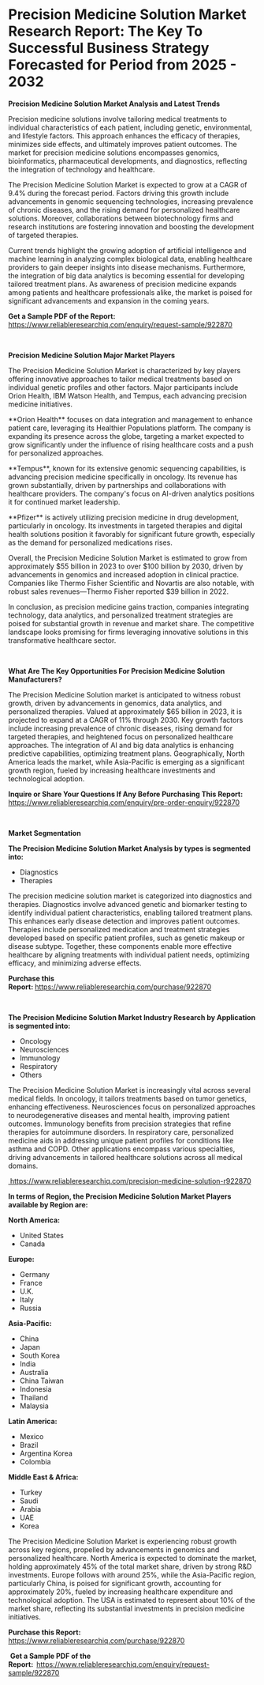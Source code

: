 <p><h1>Precision Medicine Solution Market Research Report: The Key To Successful Business Strategy Forecasted for Period from 2025 - 2032</h1></p><p><strong>Precision Medicine Solution Market Analysis and Latest Trends</strong></p>
<p><p>Precision medicine solutions involve tailoring medical treatments to individual characteristics of each patient, including genetic, environmental, and lifestyle factors. This approach enhances the efficacy of therapies, minimizes side effects, and ultimately improves patient outcomes. The market for precision medicine solutions encompasses genomics, bioinformatics, pharmaceutical developments, and diagnostics, reflecting the integration of technology and healthcare.</p><p>The Precision Medicine Solution Market is expected to grow at a CAGR of 9.4% during the forecast period. Factors driving this growth include advancements in genomic sequencing technologies, increasing prevalence of chronic diseases, and the rising demand for personalized healthcare solutions. Moreover, collaborations between biotechnology firms and research institutions are fostering innovation and boosting the development of targeted therapies. </p><p>Current trends highlight the growing adoption of artificial intelligence and machine learning in analyzing complex biological data, enabling healthcare providers to gain deeper insights into disease mechanisms. Furthermore, the integration of big data analytics is becoming essential for developing tailored treatment plans. As awareness of precision medicine expands among patients and healthcare professionals alike, the market is poised for significant advancements and expansion in the coming years.</p></p>
<p><strong>Get a Sample PDF of the Report:&nbsp;</strong> <a href="https://www.reliableresearchiq.com/enquiry/request-sample/922870?utm_campaign=1159&utm_medium=2&utm_source=Github&utm_content=ia&utm_term=18042025&utm_id=precision-medicine-solution">https://www.reliableresearchiq.com/enquiry/request-sample/922870</a></p>
<p>&nbsp;</p>
<p><strong>Precision Medicine Solution Major Market Players</strong></p>
<p><p>The Precision Medicine Solution Market is characterized by key players offering innovative approaches to tailor medical treatments based on individual genetic profiles and other factors. Major participants include Orion Health, IBM Watson Health, and Tempus, each advancing precision medicine initiatives.</p><p>**Orion Health** focuses on data integration and management to enhance patient care, leveraging its Healthier Populations platform. The company is expanding its presence across the globe, targeting a market expected to grow significantly under the influence of rising healthcare costs and a push for personalized approaches.</p><p>**Tempus**, known for its extensive genomic sequencing capabilities, is advancing precision medicine specifically in oncology. Its revenue has grown substantially, driven by partnerships and collaborations with healthcare providers. The company's focus on AI-driven analytics positions it for continued market leadership.</p><p>**Pfizer** is actively utilizing precision medicine in drug development, particularly in oncology. Its investments in targeted therapies and digital health solutions position it favorably for significant future growth, especially as the demand for personalized medications rises.</p><p>Overall, the Precision Medicine Solution Market is estimated to grow from approximately $55 billion in 2023 to over $100 billion by 2030, driven by advancements in genomics and increased adoption in clinical practice. Companies like Thermo Fisher Scientific and Novartis are also notable, with robust sales revenues—Thermo Fisher reported $39 billion in 2022. </p><p>In conclusion, as precision medicine gains traction, companies integrating technology, data analytics, and personalized treatment strategies are poised for substantial growth in revenue and market share. The competitive landscape looks promising for firms leveraging innovative solutions in this transformative healthcare sector.</p></p>
<p>&nbsp;</p>
<p><strong>What Are The Key Opportunities For Precision Medicine Solution Manufacturers?</strong></p>
<p><p>The Precision Medicine Solution market is anticipated to witness robust growth, driven by advancements in genomics, data analytics, and personalized therapies. Valued at approximately $65 billion in 2023, it is projected to expand at a CAGR of 11% through 2030. Key growth factors include increasing prevalence of chronic diseases, rising demand for targeted therapies, and heightened focus on personalized healthcare approaches. The integration of AI and big data analytics is enhancing predictive capabilities, optimizing treatment plans. Geographically, North America leads the market, while Asia-Pacific is emerging as a significant growth region, fueled by increasing healthcare investments and technological adoption.</p></p>
<p><strong>Inquire or Share Your Questions If Any Before Purchasing This Report:</strong> <a href="https://www.reliableresearchiq.com/enquiry/pre-order-enquiry/922870?utm_campaign=1159&utm_medium=2&utm_source=Github&utm_content=ia&utm_term=18042025&utm_id=precision-medicine-solution">https://www.reliableresearchiq.com/enquiry/pre-order-enquiry/922870</a></p>
<p>&nbsp;</p>
<p><strong>Market Segmentation</strong></p>
<p><strong>The Precision Medicine Solution Market Analysis by types is segmented into:</strong></p>
<p><ul><li>Diagnostics</li><li>Therapies</li></ul></p>
<p><p>The precision medicine solution market is categorized into diagnostics and therapies. Diagnostics involve advanced genetic and biomarker testing to identify individual patient characteristics, enabling tailored treatment plans. This enhances early disease detection and improves patient outcomes. Therapies include personalized medication and treatment strategies developed based on specific patient profiles, such as genetic makeup or disease subtype. Together, these components enable more effective healthcare by aligning treatments with individual patient needs, optimizing efficacy, and minimizing adverse effects.</p></p>
<p><strong>Purchase this Report:&nbsp;</strong><a href="https://www.reliableresearchiq.com/purchase/922870?utm_campaign=1159&utm_medium=2&utm_source=Github&utm_content=ia&utm_term=18042025&utm_id=precision-medicine-solution">https://www.reliableresearchiq.com/purchase/922870</a></p>
<p>&nbsp;</p>
<p><strong>The Precision Medicine Solution Market Industry Research by Application is segmented into:</strong></p>
<p><ul><li>Oncology</li><li>Neurosciences</li><li>Immunology</li><li>Respiratory</li><li>Others</li></ul></p>
<p><p>The Precision Medicine Solution Market is increasingly vital across several medical fields. In oncology, it tailors treatments based on tumor genetics, enhancing effectiveness. Neurosciences focus on personalized approaches to neurodegenerative diseases and mental health, improving patient outcomes. Immunology benefits from precision strategies that refine therapies for autoimmune disorders. In respiratory care, personalized medicine aids in addressing unique patient profiles for conditions like asthma and COPD. Other applications encompass various specialties, driving advancements in tailored healthcare solutions across all medical domains.</p></p>
<p><a href="https://www.reliableresearchiq.com/precision-medicine-solution-r922870?utm_campaign=1159&utm_medium=2&utm_source=Github&utm_content=ia&utm_term=18042025&utm_id=precision-medicine-solution">&nbsp;https://www.reliableresearchiq.com/precision-medicine-solution-r922870</a></p>
<p><strong>In terms of Region, the Precision Medicine Solution Market Players available by Region are:</strong></p>
<p>
    <p> <strong> North America: </strong>
        <ul>
            <li>United States</li>
            <li>Canada</li>
        </ul>
        </p> 
    <p> <strong> Europe: </strong>
        <ul>
            <li>Germany</li>
            <li>France</li>
            <li>U.K.</li>
            <li>Italy</li>
            <li>Russia</li>
        </ul>
        </p> 
    <p> <strong> Asia-Pacific: </strong>
        <ul>
            <li>China</li>
            <li>Japan</li>
            <li>South Korea</li>
            <li>India</li>
            <li>Australia</li>
            <li>China Taiwan</li>
            <li>Indonesia</li>
            <li>Thailand</li>
            <li>Malaysia</li>
        </ul>
        </p> 
    <p> <strong> Latin America: </strong>
        <ul>
            <li>Mexico</li>
            <li>Brazil</li>
            <li>Argentina Korea</li>
            <li>Colombia</li>
        </ul>
        </p> 
    <p> <strong> Middle East & Africa: </strong>
        <ul>
            <li>Turkey</li>
            <li>Saudi</li>
            <li>Arabia</li>
            <li>UAE</li>
            <li>Korea</li>
        </ul>
    </p>
    </p>
<p><p>The Precision Medicine Solution Market is experiencing robust growth across key regions, propelled by advancements in genomics and personalized healthcare. North America is expected to dominate the market, holding approximately 45% of the total market share, driven by strong R&D investments. Europe follows with around 25%, while the Asia-Pacific region, particularly China, is poised for significant growth, accounting for approximately 20%, fueled by increasing healthcare expenditure and technological adoption. The USA is estimated to represent about 10% of the market share, reflecting its substantial investments in precision medicine initiatives.</p></p>
<p><strong>Purchase this Report: </strong><a href="https://www.reliableresearchiq.com/purchase/922870?utm_campaign=1159&utm_medium=2&utm_source=Github&utm_content=ia&utm_term=18042025&utm_id=precision-medicine-solution">https://www.reliableresearchiq.com/purchase/922870</a></p>
<p>&nbsp;<strong>Get a Sample PDF of the Report:&nbsp;&nbsp;</strong><a href="https://www.reliableresearchiq.com/enquiry/request-sample/922870?utm_campaign=1159&utm_medium=2&utm_source=Github&utm_content=ia&utm_term=18042025&utm_id=precision-medicine-solution">https://www.reliableresearchiq.com/enquiry/request-sample/922870</a></p>
<p><strong></strong></p>
<p><p></p><p></p><p></p></p>